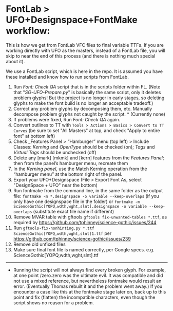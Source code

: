 # FontLab > UFO+Designspace+FontMake workflow:

This is how we get from FontLab VFC files to final variable TTFs. If you are working directly with UFO as the masters, instead of a FontLab file, you will skip to near the end of this process (and there is nothing much special about it).

We use a FontLab script, which is here in the repo. It is assumed you have these installed and know how to run scripts from FontLab.

1. Run _Font: Check QA_ script that is in the scripts folder within FL. (Note that "_SG-UFO-Prepare.py_" is basically the same script, only it deletes problem glyphs! But the project is no longer in early stages, so deleting glyphs to make the font build is no longer an acceptable tradeoff.)
1. Correct any problem glyphs by decomposing them, etc. Manually decompose problem glyphs not caught by the script. *  (Currently none)
1. If problems were fixed, Run _Font: Check QA_ again.
1. Convert outlines to TT with `Tools > Actions > Basics > Convert to TT Curves` (be sure to set "All Masters" at top, and check "Apply to entire font" at bottom left)
1. Check _Features Panel > “Hamburger” menu (top left) > Include Classes:  _Kerning_ and _OpenType_  should be checked (on); _Tags_ and _Virtual Tags_ should be unchecked (off)
1. Delete any [mark] [mkmk] and [kern] features from the _Features Panel_; then from the panel’s hamburger menu, recreate them
1. In the _Kerning panel_, use the Match Kerning operation from the “hamburger menu” at the bottom right of the panel.
1. Export your UFO+Designspace (File > Export Font As, select "DesignSpace + UFO" near the bottom)
1. Run fontmake from the command line, in the same folder as the output file:
`fontmake -m *.designspace -o variable --keep-overlaps` (if you only have one designspace file in the folder)
or 
`fontmake -m ScienceGothic[YOPQ,wdth,wght,slnt].designspace -o variable --keep-overlaps` (substitute exact file name if different)
1. Remove MVAR table with gftools `gftools fix-unwanted-tables *.ttf`, as required by https://github.com/tphinney/science-gothic/issues/244
1. Run `gftools-fix-nonhinting.py *.ttf ScienceGothic[YOPQ,wdth,wght,slnt]1.ttf` per https://github.com/tphinney/science-gothic/issues/239
1. Remove old unfixed files
1. Make sure final font file is named correctly, per Google specs. e.g. ScienceGothic[YOPQ,wdth,wght,slnt].ttf
----
* Running the script will not always find every broken glyph. For example, at one point /zero.zero was the ultimate evil. It was compatible and did not use a mixed reference, but nevertheless fontmake would result an error. (Eventually Thomas rebuilt it and the problem went away.) If you encounter a case like this at the fontmake stage later on, back up to this point and fix (flatten) the incompatible characters, even though the script shows no reason for a problem.
